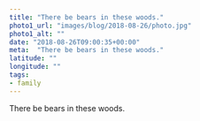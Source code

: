 ```yaml
---
title: "There be bears in these woods."
photo1_url: "images/blog/2018-08-26/photo.jpg"
photo1_alt: ""
date: "2018-08-26T09:00:35+00:00"
meta:  "There be bears in these woods."
latitude: ""
longitude: ""
tags:
- family
---
```

There be bears in these woods.
